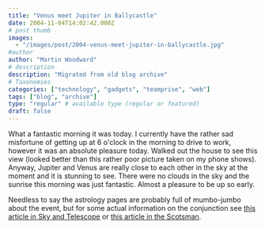 ```yaml
---
title: "Venus meet Jupiter in Ballycastle"
date: 2004-11-04T14:02:42.000Z
# post thumb
images:
  - "/images/post/2004-venus-meet-jupiter-in-ballycastle.jpg"
#author
author: "Martin Woodward"
# description
description: "Migrated from old blog archive"
# Taxonomies
categories: ["technology", "gadgets", "teamprise", "web"]
tags: ["blog", "archive"]
type: "regular" # available type (regular or featured)
draft: false
---
```

What a fantastic morning it was today.  I currently have the rather sad misfortune of getting up at 6 o'clock in the morning to drive to work, however it was an absolute pleasure today.  Walked out the house to see this view (looked better than this rather poor picture taken on my phone shows).  Anyway, Jupiter and Venus are really close to each other in the sky at the moment and it is stunning to see.  There were no clouds in the sky and the sunrise this morning was just fantastic.  Almost a pleasure to be up so early.

Needless to say the astrology pages are probably full of mumbo-jumbo about the event, but for some actual information on the conjunction see [this article in Sky and Telescope](http://skyandtelescope.com/observing/objects/planets/article_1364_1.asp) or [this article in the Scotsman](http://news.scotsman.com/features.cfm?id=1261002004).
